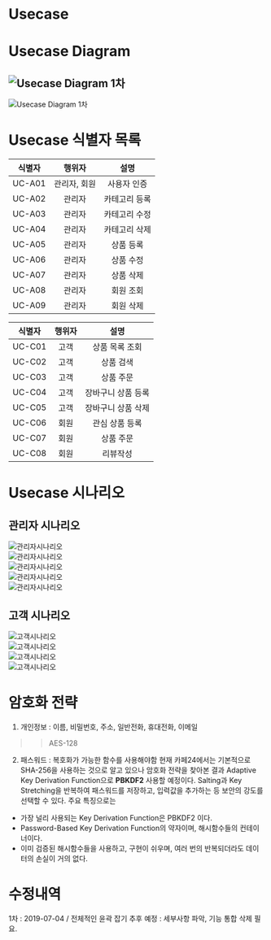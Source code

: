 # Usecase 

# Usecase Diagram
![Usecase  Diagram 1차](https://github.com/MaximSungmo/cafe24_shoppingmall_project/blob/master/Usecase/1%EC%B0%A8/cafe24_shoppingmall_usecase_diagram_20190701.PNG)
---
![Usecase  Diagram 1차](https://github.com/MaximSungmo/cafe24_shoppingmall_project/blob/master/Usecase/2%EC%B0%A8/cafe24_shoppingmall_usecase_diagram_20190705.PNG)


# Usecase 식별자 목록

| 식별자 |    행위자    |     설명      |
| :----: | :----------: | :-----------: |
| UC-A01 | 관리자, 회원 |  사용자 인증  |
| UC-A02 |    관리자    | 카테고리 등록 |
| UC-A03 |    관리자    | 카테고리 수정 |
| UC-A04 |    관리자    | 카테고리 삭제 |
| UC-A05 |    관리자    |   상품 등록   |
| UC-A06 |    관리자    |   상품 수정   |
| UC-A07 |    관리자    |   상품 삭제   |
| UC-A08 |    관리자    |   회원 조회   |
| UC-A09 |    관리자    |   회원 삭제   |

| 식별자 | 행위자 |        설명        |
| :----: | :----: | :----------------: |
| UC-C01 |  고객  |   상품 목록 조회   |
| UC-C02 |  고객  |     상품 검색      |
| UC-C03 |  고객  |     상품 주문      |
| UC-C04 |  고객  | 장바구니 상품 등록 |
| UC-C05 |  고객  | 장바구니 상품 삭제 |
| UC-C06 |  회원  |   관심 상품 등록   |
| UC-C07 |  회원  |     상품 주문      |
| UC-C08 |  회원  |      리뷰작성      |



# Usecase 시나리오

## 관리자 시나리오
![관리자시나리오](https://github.com/MaximSungmo/cafe24_shoppingmall_project/blob/master/Usecase/2%EC%B0%A8/admin_%EC%8B%9C%EB%82%98%EB%A6%AC%EC%98%A4_20190705_1.PNG)<br/>
![관리자시나리오](https://github.com/MaximSungmo/cafe24_shoppingmall_project/blob/master/Usecase/2%EC%B0%A8/admin_%EC%8B%9C%EB%82%98%EB%A6%AC%EC%98%A4_20190705_2.PNG)<br/>
![관리자시나리오](https://github.com/MaximSungmo/cafe24_shoppingmall_project/blob/master/Usecase/2%EC%B0%A8/admin_%EC%8B%9C%EB%82%98%EB%A6%AC%EC%98%A4_20190705_3.PNG)<br/>
![관리자시나리오](https://github.com/MaximSungmo/cafe24_shoppingmall_project/blob/master/Usecase/2%EC%B0%A8/admin_%EC%8B%9C%EB%82%98%EB%A6%AC%EC%98%A4_20190705_4.PNG)<br/>
![관리자시나리오](https://github.com/MaximSungmo/cafe24_shoppingmall_project/blob/master/Usecase/2%EC%B0%A8/admin_%EC%8B%9C%EB%82%98%EB%A6%AC%EC%98%A4_20190705_5.PNG)<br/>


## 고객 시나리오
![고객시나리오](https://github.com/MaximSungmo/cafe24_shoppingmall_project/blob/master/Usecase/2%EC%B0%A8/c_%EC%8B%9C%EB%82%98%EB%A6%AC%EC%98%A4_20190705_1.PNG)<br/>
![고객시나리오](https://github.com/MaximSungmo/cafe24_shoppingmall_project/blob/master/Usecase/2%EC%B0%A8/c_%EC%8B%9C%EB%82%98%EB%A6%AC%EC%98%A4_20190705_2.PNG)<br/>
![고객시나리오](https://github.com/MaximSungmo/cafe24_shoppingmall_project/blob/master/Usecase/2%EC%B0%A8/c_%EC%8B%9C%EB%82%98%EB%A6%AC%EC%98%A4_20190705_3.PNG)<br/>
![고객시나리오](https://github.com/MaximSungmo/cafe24_shoppingmall_project/blob/master/Usecase/2%EC%B0%A8/c_%EC%8B%9C%EB%82%98%EB%A6%AC%EC%98%A4_20190705_4.PNG)<br/>




# 암호화 전략 
1. 개인정보 : 이름, 비밀번호, 주소, 일반전화, 휴대전화, 이메일 
>> AES-128

2. 패스워드 : 복호화가 가능한 함수를 사용해야함
현재 카페24에서는 기본적으로 SHA-256을 사용하는 것으로 알고 있으나 암호화 전략을 찾아본 결과
Adaptive Key Derivation Function으로 **PBKDF2** 사용할 예정이다. 
Salting과 Key Stretching을 반복하여 패스워드를 저장하고, 입력값을 추가하는 등 보안의 강도를 선택할 수 있다.
주요 특징으로는 
- 가장 널리 사용되는 Key Derivation Function은 PBKDF2 이다.
- Password-Based Key Derivation Function의 약자이며, 해시함수들의 컨테이너이다.
- 이미 검증된 해시함수들을 사용하고, 구현이 쉬우며, 여러 번의 반복되더라도 데이터의 손실이 거의 없다.

# 수정내역
1차 : 2019-07-04 / 전체적인 윤곽 잡기
 추후 예정 : 세부사항 파악, 기능 통합 삭제 필요.


